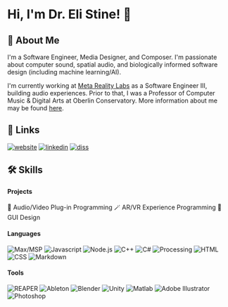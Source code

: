 
# Hi, I'm Dr. Eli Stine! 👋


## 🚀 About Me
I'm a Software Engineer, Media Designer, and Composer. I'm passionate about computer sound, spatial audio, and biologically informed software design (including machine learning/AI).

I'm currently working at [Meta Reality Labs](https://tech.facebook.com/reality-labs/) as a Software Engineer III, building audio experiences. Prior to that, I was a Professor of Computer Music & Digital Arts at Oberlin Conservatory. More information about me may be found [here](http://www.elistine.com/about).
## 🔗 Links
[![website](https://img.shields.io/badge/website-000?style=for-the-badge&logo=squarespace&logoColor=white)](https://elistine.com)
[![linkedin](https://img.shields.io/badge/linkedin-0A66C2?style=for-the-badge&logo=linkedin&logoColor=white)](https://www.linkedin.com/in/elistine/)
[![diss](https://img.shields.io/badge/thesis-00C2?style=for-the-badge&logo=leaflet&logoColor=white)](https://www.elistine.com/diss)


## 🛠 Skills

#### Projects
🎵 Audio/Video Plug-in Programming  🪄 AR/VR Experience Programming  🎨 GUI Design

#### Languages
![Max/MSP](https://img.shields.io/badge/Max/MSP-67E0DF?style=for-the-badge&logo=Max/MSP&logoColor=black)  ![Javascript](https://img.shields.io/badge/JavaScript-F7DF1E?style=for-the-badge&logo=javascript&logoColor=black)  ![Node.js](https://img.shields.io/badge/Node.js-339933?style=for-the-badge&logo=nodedotjs&logoColor=white)  ![C++](https://img.shields.io/badge/C%2B%2B-00599C?style=for-the-badge&logo=c%2B%2B&logoColor=white)  ![C#](https://img.shields.io/badge/C%23-239120?style=for-the-badge&logo=c-sharp&logoColor=white)  ![Processing](https://img.shields.io/badge/Processing-2B63EE?style=for-the-badge&logo=Processing&logoColor=white)  ![HTML](https://img.shields.io/badge/HTML5-E34F26?style=for-the-badge&logo=html5&logoColor=white)  ![CSS](https://img.shields.io/badge/CSS3-1572B6?style=for-the-badge&logo=css3&logoColor=white)  ![Markdown](https://img.shields.io/badge/Markdown-000000?style=for-the-badge&logo=markdown&logoColor=white)

#### Tools
![REAPER](https://img.shields.io/badge/REAPER-AD6A57?style=for-the-badge&logo=REAPER&logoColor=white) ![Ableton](https://img.shields.io/badge/Ableton-000000?style=for-the-badge&logo=abletonlive&logoColor=white) ![Blender](https://img.shields.io/badge/blender-%23F5792A.svg?style=for-the-badge&logo=blender&logoColor=white) ![Unity](https://img.shields.io/badge/unity-%23000000.svg?style=for-the-badge&logo=unity&logoColor=white) ![Matlab](https://img.shields.io/badge/Matlab-DD7D32?style=for-the-badge&logo=Matlab&logoColor=white) ![Adobe Illustrator](https://img.shields.io/badge/adobe%20illustrator-%23FF9A00.svg?style=for-the-badge&logo=adobe%20illustrator&logoColor=white) ![Photoshop](https://img.shields.io/badge/Adobe%20Photoshop-31A8FF?style=for-the-badge&logo=Adobe%20Photoshop&logoColor=black)

